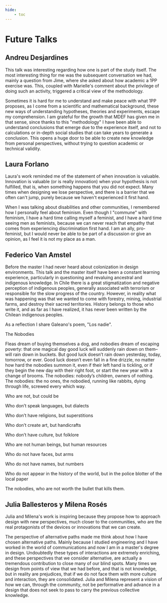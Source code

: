 ```yaml
---
hide:
    - toc
---
```


# Future Talks

## Andreu Desjardines

This talk was interesting regarding how one is part of the study itself. The most interesting thing for me was the subsequent conversation we had, mainly a question from Jime, where she asked about how academic a 1PP exercise was. This, coupled with Marielle's comment about the privilege of doing such an activity, triggered a critical view of the methodology.

Sometimes it is hard for me to understand and make peace with what 1PP proposes, as I come from a scientific and mathematical background, these new ways of understanding hypotheses, theories and experiments, escape my comprehension. I am grateful for the growth that MDEF has given me in that sense, since thanks to this "methodology" I have been able to understand conclusions that emerge due to the experience itself, and not to calculations or in-depth social studies that can take years to generate a conclusion. This opens a huge door to be able to create new knowledge from personal perspectives, without trying to question academic or technical validity.

## Laura Forlano

Laura's work reminded me of the statement of when innovation is valuable. Innovation is valuable (or is really innovation) when your hypothesis is not fulfilled, that is, when something happens that you did not expect. Many times when designing we lose perspective, and there is a barrier that we often can't jump, purely because we haven't experienced it first hand.

When I was talking about disabilities and other communities, I remembered how I personally feel about feminism. Even though I "commune" with feminism, I have a hard time calling myself a feminist, and I have a hard time seeing men as feminists, because we can never reach that empathy that comes from experiencing discrimination first hand. I am an ally, pro-feminist, but I would never be able to be part of a discussion or give an opinion, as I feel it is not my place as a man.

## Federico Van Amstel

Before the master I had never heard about colonization in design environments. This talk and the master itself have been a constant learning experience, particularly in questioning and revaluing ancestral and indigenous knowledge. In Chile there is a great stigmatization and negative perception of indigenous peoples, generally associated with terrorism or responsible for the slow progress of the country. However, in reality what was happening was that we wanted to come with forestry, mining, industrial farms, and destroy their sacred territories. History belongs to those who write it, and as far as I have realized, it has never been written by the Chilean indigenous peoples.

As a reflection I share Galeano's poem, "Los nadie".

The Nobodies

Fleas dream of buying themselves a dog, and nobodies dream of escaping poverty: that one magical day good luck will suddenly rain down on them–will rain down in buckets. But good luck doesn’t rain down yesterday, today, tomorrow, or ever. Good luck doesn’t even fall in a fine drizzle, no matter how hard the nobodies summon it, even if their left hand is tickling, or if they begin the new day with their right foot, or start the new year with a change of brooms.
The nobodies: nobody’s children, owners of nothing. The nobodies: the no ones, the nobodied, running like rabbits, dying through life, screwed every which way.


Who are not, but could be

Who don’t speak languages, but dialects

Who don’t have religions, but superstitions

Who don’t create art, but handicrafts

Who don’t have culture, but folklore

Who are not human beings, but human resources

Who do not have faces, but arms

Who do not have names, but numbers

Who do not appear in the history of the world, but in the police blotter of the local paper

The nobodies, who are not worth the bullet that kills them.

## Julia Ballesteros y Milena Rosés

Julia and Milena's work is inspiring because they propose how to approach design with new perspectives, much closer to the communities, who are the real protagonists of the devices or innovations that we can create.

The perspective of alternative paths made me think about how I have chosen alternative paths. Mainly because I studied engineering and I have worked in the world of communications and now I am in a master's degree in design. Undoubtedly these types of interactions are extremely enriching, and these perspectives that we consider alternative, are actually a tremendous contribution to close many of our blind spots. Many times we design from points of view that we had before, and that is not knowledge, but in reality are prejudices, that if we do not face them with more culture and interaction, they are consolidated. Julia and Milena represent a vision of how we can, through the community, not be performative and advance in a design that does not seek to pass to carry the previous collective knowledge.
